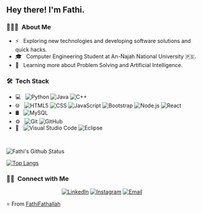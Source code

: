 

<h2> Hey there! I'm Fathi.</h2>

<h3> 👨🏻‍💻 &nbsp;About Me </h3>

- ⚡ &nbsp; Exploring new technologies and developing software solutions and quick hacks.
- 🎓 &nbsp; Computer Engineering Student at An-Najah National University 🇵🇸.
- 🌱 &nbsp; Learning more about Problem Solving and Artificial Intelligence.

<h3> 🛠 &nbsp;Tech Stack</h3>

- 💻 &nbsp;
  ![Python](https://img.shields.io/badge/-Python-333333?style=flat&logo=python)
  ![Java](https://img.shields.io/badge/-Java-333333?style=flat&logo=Java&logoColor=007396)
  ![C++](https://img.shields.io/badge/-C++-333333?style=flat&logo=C%2B%2B&logoColor=00599C)
- 🌐 &nbsp;
  ![HTML5](https://img.shields.io/badge/-HTML5-333333?style=flat&logo=HTML5)
  ![CSS](https://img.shields.io/badge/-CSS-333333?style=flat&logo=CSS3&logoColor=1572B6)
  ![JavaScript](https://img.shields.io/badge/-JavaScript-333333?style=flat&logo=javascript)
  ![Bootstrap](https://img.shields.io/badge/-Bootstrap-333333?style=flat&logo=bootstrap&logoColor=563D7C)
  ![Node.js](https://img.shields.io/badge/-Node.js-333333?style=flat&logo=node.js)
  ![React](https://img.shields.io/badge/-React-333333?style=flat&logo=react)
- 🛢 &nbsp;
  ![MySQL](https://img.shields.io/badge/-MySQL-333333?style=flat&logo=mysql)
- ⚙️ &nbsp;
  ![Git](https://img.shields.io/badge/-Git-333333?style=flat&logo=git)
  ![GitHub](https://img.shields.io/badge/-GitHub-333333?style=flat&logo=github)
- 🔧 &nbsp;
  ![Visual Studio Code](https://img.shields.io/badge/-Visual%20Studio%20Code-333333?style=flat&logo=visual-studio-code&logoColor=007ACC)
  ![Eclipse](https://img.shields.io/badge/-Eclipse-333333?style=flat&logo=eclipse-ide&logoColor=2C2255)


<br/>

![Fathi's Github Status](https://github-readme-stats.vercel.app/api?username=FathiFathallah&show_icons=true&title_color=3793c4&icon_color=ffbb00&text_color=ffffff&bg_color=000000)

[![Top Langs](https://github-readme-stats.vercel.app/api/top-langs/?username=FathiFathallah&show_icons=true&title_color=3793c4&icon_color=ffbb00&text_color=ffffff&bg_color=000000&layout=compact)](https://github.com/FathiFathallah)



<h3> 🤝🏻 &nbsp;Connect with Me </h3>

<p align="center">
<a href="https://www.linkedin.com/in/fathi-fathallah-ali-521576219/"><img alt="LinkedIn" src="https://img.shields.io/badge/LinkedIn-Fathi%20Fathallah%20Ali-blue?style=flat-square&logo=linkedin"></a>
<a href="https://www.instagram.com/ifat7i/"><img alt="Instagram" src="https://img.shields.io/badge/Instagram-ifat7i-blue?style=flat-square&logo=instagram"></a>
<a href="mailto:fathi.fathallah@outlook.com"><img alt="Email" src="https://img.shields.io/badge/Email-fathi.fathallah@outlook-blue?style=flat-square&logo=gmail"></a>
</p>

⭐️ From [FathiFathallah](https://github.com/FathiFathallah)
